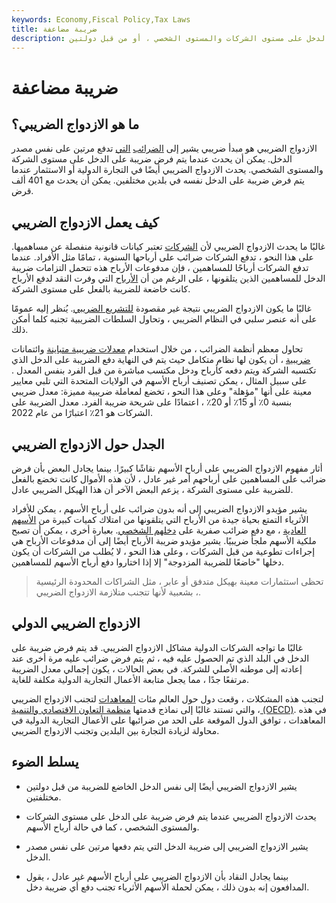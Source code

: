 ```yaml
---
keywords: Economy,Fiscal Policy,Tax Laws
title: ضريبة مضاعفة
description: يشير الازدواج الضريبي إلى ضرائب الدخل المدفوعة مرتين على نفس مصدر الدخل. يحدث عندما يتم فرض ضريبة على الدخل على مستوى الشركات والمستوى الشخصي ، أو من قبل دولتين.
---
```


# ضريبة مضاعفة
## ما هو الازدواج الضريبي؟

الازدواج الضريبي هو مبدأ ضريبي يشير إلى [الضرائب](/incometax) [التي](/incometax) تدفع مرتين على نفس مصدر الدخل. يمكن أن يحدث عندما يتم فرض ضريبة على الدخل على مستوى الشركة والمستوى الشخصي. يحدث الازدواج الضريبي أيضًا في التجارة الدولية أو الاستثمار عندما يتم فرض ضريبة على الدخل نفسه في بلدين مختلفين. يمكن أن يحدث مع 401 ألف قرض.

## كيف يعمل الازدواج الضريبي

غالبًا ما يحدث الازدواج الضريبي لأن [الشركات](/corporation) تعتبر كيانات قانونية منفصلة عن مساهميها. على هذا النحو ، تدفع الشركات ضرائب على أرباحها السنوية ، تمامًا مثل الأفراد. عندما تدفع الشركات أرباحًا للمساهمين ، فإن مدفوعات الأرباح هذه تتحمل التزامات ضريبة الدخل للمساهمين الذين يتلقونها ، على الرغم من أن [الأرباح](/earnings) التي وفرت النقد لدفع الأرباح كانت خاضعة للضريبة بالفعل على مستوى الشركة.

غالبًا ما يكون الازدواج الضريبي نتيجة غير مقصودة [للتشريع الضريبي](/formaltaxlegislation). يُنظر إليه عمومًا على أنه عنصر سلبي في النظام الضريبي ، وتحاول السلطات الضريبية تجنبه كلما أمكن ذلك.

تحاول معظم أنظمة الضرائب ، من خلال استخدام [معدلات ضريبية متباينة](/taxrate) وائتمانات [ضريبية](/taxcredit) ، أن يكون لها نظام متكامل حيث يتم في النهاية دفع الضريبة على الدخل الذي تكتسبه الشركة ويتم دفعه كأرباح ودخل مكتسب مباشرة من قبل الفرد بنفس المعدل . على سبيل المثال ، يمكن تصنيف أرباح الأسهم في الولايات المتحدة التي تلبي معايير معينة على أنها "مؤهلة" وعلى هذا النحو ، تخضع لمعاملة ضريبية مميزة: معدل ضريبي بنسبة 0٪ أو 15٪ أو 20٪ ، اعتمادًا على شريحة ضريبة الفرد. معدل الضريبة على الشركات هو 21٪ اعتبارًا من عام 2022.

## الجدل حول الازدواج الضريبي

أثار مفهوم الازدواج الضريبي على أرباح الأسهم نقاشًا كبيرًا. بينما يجادل البعض بأن فرض ضرائب على المساهمين على أرباحهم أمر غير عادل ، لأن هذه الأموال كانت تخضع بالفعل للضريبة على مستوى الشركة ، يزعم البعض الآخر أن هذا الهيكل الضريبي عادل.

يشير مؤيدو الازدواج الضريبي إلى أنه بدون ضرائب على أرباح الأسهم ، يمكن للأفراد الأثرياء التمتع بحياة جيدة من الأرباح التي يتلقونها من امتلاك كميات كبيرة من [الأسهم العادية](/commonstock) ، مع دفع ضرائب صفرية على [دخلهم الشخصي](/personalincome). بعبارة أخرى ، يمكن أن تصبح ملكية الأسهم ملجأ ضريبيًا. يشير مؤيدو ضريبة الأرباح أيضًا إلى أن مدفوعات الأرباح هي إجراءات تطوعية من قبل الشركات ، وعلى هذا النحو ، لا يُطلب من الشركات أن يكون دخلها "خاضعًا للضريبة المزدوجة" إلا إذا اختاروا دفع أرباح الأسهم للمساهمين.

> تحظى استثمارات معينة بهيكل متدفق أو عابر ، مثل الشراكات المحدودة الرئيسية ، بشعبية لأنها تتجنب متلازمة الازدواج الضريبي.

>

## الازدواج الضريبي الدولي

غالبًا ما تواجه الشركات الدولية مشاكل الازدواج الضريبي. قد يتم فرض ضريبة على الدخل في البلد الذي تم الحصول عليه فيه ، ثم يتم فرض ضرائب عليه مرة أخرى عند إعادته إلى موطنه الأصلي للشركة. في بعض الحالات ، يكون إجمالي معدل الضريبة مرتفعًا جدًا ، مما يجعل متابعة الأعمال التجارية الدولية مكلفة للغاية.

لتجنب هذه المشكلات ، وقعت دول حول العالم مئات [المعاهدات](/taxtreaty) لتجنب الازدواج الضريبي ، والتي تستند غالبًا إلى نماذج قدمتها [منظمة التعاون الاقتصادي والتنمية (OECD)](/oecd). في هذه المعاهدات ، توافق الدول الموقعة على الحد من ضرائبها على الأعمال التجارية الدولية في محاولة لزيادة التجارة بين البلدين وتجنب الازدواج الضريبي.

## يسلط الضوء

- يشير الازدواج الضريبي أيضًا إلى نفس الدخل الخاضع للضريبة من قبل دولتين مختلفتين.

- يحدث الازدواج الضريبي عندما يتم فرض ضريبة على الدخل على مستوى الشركات والمستوى الشخصي ، كما في حالة أرباح الأسهم.

- يشير الازدواج الضريبي إلى ضريبة الدخل التي يتم دفعها مرتين على نفس مصدر الدخل.

- بينما يجادل النقاد بأن الازدواج الضريبي على أرباح الأسهم غير عادل ، يقول المدافعون إنه بدون ذلك ، يمكن لحملة الأسهم الأثرياء تجنب دفع أي ضريبة دخل.


